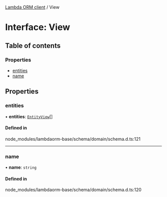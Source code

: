[Lambda ORM client](../README.md) / View

# Interface: View

## Table of contents

### Properties

- [entities](View.md#entities)
- [name](View.md#name)

## Properties

### entities

• **entities**: [`EntityView`](EntityView.md)[]

#### Defined in

node_modules/lambdaorm-base/schema/domain/schema.d.ts:121

___

### name

• **name**: `string`

#### Defined in

node_modules/lambdaorm-base/schema/domain/schema.d.ts:120
